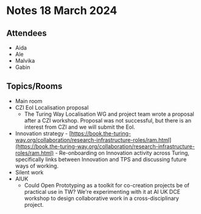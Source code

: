 # Notes 18 March 2024

## Attendees

* Aida 
* Ale
* Malvika
* Gabin

## Topics/Rooms

* Main room
*  CZI EoI Localisation proposal
   * The Turing Way Localisation WG and project team wrote a proposal after a CZI workshop. Proposal was not successful, but there is an interest from CZI and we will submit the EoI.
* Innovation strategy - [https://book.the-turing-way.org/collaboration/research-infrastructure-roles/ram.html](https://book.the-turing-way.org/collaboration/research-infrastructure-roles/ram.html) - Re-onboarding on Innovation activity across Turing, specifically links between Innovation and TPS and discussing future ways of working.  
* Silent work 
* AIUK
   * Could Open Prototyping as a toolkit for co-creation projects be of practical use in TW? We're experimenting with it at AI UK DCE workshop to design collaborative work in a cross-disciplinary project. 